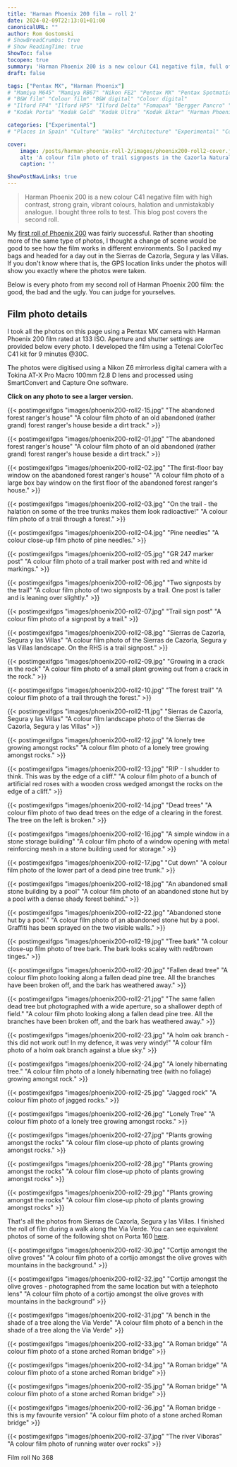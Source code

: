 ```yaml
---
title: 'Harman Phoenix 200 film – roll 2'
date: 2024-02-09T22:13:01+01:00
canonicalURL: ""
author: Rom Gostomski
# ShowBreadCrumbs: true
# Show ReadingTime: true
ShowToc: false
tocopen: true
summary: 'Harman Phoenix 200 is a new colour C41 negative film, full of character and a unique look. See all 36 photos from my second roll of this interesting film.' # The summary appears as the Google description and also on the posts list page. If you also want it to appear on the page, use description instead of summary.
draft: false

tags: ["Pentax MX", "Harman Phoenix"]
# "Mamiya M645" "Mamiya RB67" "Nikon FE2" "Pentax MX" "Pentax Spotmatic" "Pinhole" "Horseman VH-R" "Zeis Ikon Ikoflex" "Zeiss Super Ikonta"
# "B&W film" "Colour film" "B&W digital" "Colour digital"
# "Ilford FP4" "Ilford HP5" "Ilford Delta" "Fomapan" "Bergger Pancro" "Rollei RPX" "Kentmere"
# "Kodak Porta" "Kodak Gold" "Kodak Ultra" "Kodak Ektar" "Harman Phoenix"

categories: ["Experimental"]
# "Places in Spain" "Culture" "Walks" "Architecture" "Experimental" "Cortijo" "Via Verde" "White village"

cover:
    image: /posts/harman-phoenix-roll-2/images/phoenix200-roll2-cover.jpg
    alt: 'A colour film photo of trail signposts in the Cazorla Natural Park'
    caption: ''

ShowPostNavLinks: true
---
```

> Harman Phoenix 200 is a new colour C41 negative film with high contrast, strong grain, vibrant colours, halation and unmistakably analogue. I bought three rolls to test. This blog post covers the second roll.

My [first roll of Phoenix 200](/posts/harman-phoenix-200/) was fairly successful. Rather than shooting more of the same type of photos, I thought a change of scene would be good to see how the film works in different environments. So I packed my bags and headed for a day out in the Sierras de Cazorla, Segura y las Villas. If you don't know where that is, the GPS location links under the photos will show you exactly where the photos were taken.

Below is every photo from my second roll of Harman Phoenix 200 film: the good, the bad and the ugly. You can judge for yourselves.

## Film photo details

I took all the photos on this page using a Pentax MX camera with Harman Phoenix 200 film rated at 133 ISO. Aperture and shutter settings are provided below every photo. I developed the film using a Tetenal ColorTec C41 kit for 9 minutes @30C.

The photos were digitised using a Nikon Z6 mirrorless digital camera with a Tokina AT-X Pro Macro 100mm f2.8 D lens and processed using SmartConvert and Capture One software.

**Click on any photo to see a larger version.**

{{< postimgexifgps "images/phoenix200-roll2-15.jpg" 
"The abandoned forest ranger's house" 
"A colour film photo of an old abandoned (rather grand) forest ranger's house beside a dirt track." >}}

{{< postimgexifgps "images/phoenix200-roll2-01.jpg" 
"The abandoned forest ranger's house" 
"A colour film photo of an old abandoned (rather grand) forest ranger's house beside a dirt track." >}}

{{< postimgexifgps "images/phoenix200-roll2-02.jpg" 
"The first-floor bay window on the abandoned forest ranger's house" 
"A colour film photo of a large box bay window on the first floor of the abandoned forest ranger's house." >}}

{{< postimgexifgps "images/phoenix200-roll2-03.jpg" 
"On the trail - the halation on some of the tree trunks makes them look radioactive!" 
"A colour film photo of a trail through a forest." >}}

{{< postimgexifgps "images/phoenix200-roll2-04.jpg" 
"Pine needles" 
"A colour close-up film photo of pine needles." >}}

{{< postimgexifgps "images/phoenix200-roll2-05.jpg" 
"GR 247 marker post" 
"A colour film photo of a trail marker post with red and white id markings." >}}

{{< postimgexifgps "images/phoenix200-roll2-06.jpg" 
"Two signposts by the trail" 
"A colour film photo of two signposts by a trail. One post is taller and is leaning over slightly." >}}

{{< postimgexifgps "images/phoenix200-roll2-07.jpg" 
"Trail sign post" 
"A colour film photo of a signpost by a trail." >}}

{{< postimgexifgps "images/phoenix200-roll2-08.jpg" 
"Sierras de Cazorla, Segura y las Villas" 
"A colour film photo of the Sierras de Cazorla, Segura y las Villas landscape. On the RHS is a trail signpost." >}}

{{< postimgexifgps "images/phoenix200-roll2-09.jpg" 
"Growing in a crack in the rock" 
"A colour film photo of a small plant growing out from a crack in the rock." >}}

{{< postimgexifgps "images/phoenix200-roll2-10.jpg" 
"The forest trail" 
"A colour film photo of a trail through the forest." >}}

{{< postimgexifgps "images/phoenix200-roll2-11.jpg" 
"Sierras de Cazorla, Segura y las Villas" 
"A colour film landscape photo of the Sierras de Cazorla, Segura y las Villas" >}}

{{< postimgexifgps "images/phoenix200-roll2-12.jpg" 
"A lonely tree growing amongst rocks" 
"A colour film photo of a lonely tree growing amongst rocks." >}}

{{< postimgexifgps "images/phoenix200-roll2-13.jpg" 
"RIP - I shudder to think. This was by the edge of a cliff." 
"A colour film photo of a bunch of artificial red roses with a wooden cross wedged amongst the rocks on the edge of a cliff." >}}

{{< postimgexifgps "images/phoenix200-roll2-14.jpg" 
"Dead trees" 
"A colour film photo of two dead trees on the edge of a clearing in the forest. The tree on the left is broken." >}}

{{< postimgexifgps "images/phoenix200-roll2-16.jpg" 
"A simple window in a stone storage building" 
"A colour film photo of a window opening with metal reinforcing mesh in a stone building used for storage." >}}

{{< postimgexifgps "images/phoenix200-roll2-17.jpg" 
"Cut down" 
"A colour film photo of the lower part of a dead pine tree trunk." >}}

{{< postimgexifgps "images/phoenix200-roll2-18.jpg" 
"An abandoned small stone building by a pool" 
"A colour film photo of an abandoned stone hut by a pool with a dense shady forest behind." >}}

{{< postimgexifgps "images/phoenix200-roll2-22.jpg" 
"Abandoned stone hut by a pool." 
"A colour film photo of an abandoned stone hut by a pool. Graffiti has been sprayed on the two visible walls." >}}

{{< postimgexifgps "images/phoenix200-roll2-19.jpg" 
"Tree bark" 
"A colour close-up film photo of tree bark. The bark looks scaley with red/brown tinges." >}}

{{< postimgexifgps "images/phoenix200-roll2-20.jpg" 
"Fallen dead tree" 
"A colour film photo looking along a fallen dead pine tree. All the branches have been broken off, and the bark has weathered away." >}}

{{< postimgexifgps "images/phoenix200-roll2-21.jpg" 
"The same fallen dead tree but photographed with a wide aperture, so a shallower depth of field." 
"A colour film photo looking along a fallen dead pine tree. All the branches have been broken off, and the bark has weathered away." >}}

{{< postimgexifgps "images/phoenix200-roll2-23.jpg" 
"A holm oak branch - this did not work out! In my defence, it was very windy!" 
"A colour film photo of a holm oak branch against a blue sky." >}}

{{< postimgexifgps "images/phoenix200-roll2-24.jpg" 
"A lonely hibernating tree." 
"A colour film photo of a lonely hibernating tree (with no foliage) growing amongst rock." >}}

{{< postimgexifgps "images/phoenix200-roll2-25.jpg" 
"Jagged rock" 
"A colour film photo of jagged rocks." >}}

{{< postimgexifgps "images/phoenix200-roll2-26.jpg" 
"Lonely Tree" 
"A colour film photo of a lonely tree growing amongst rocks." >}}

{{< postimgexifgps "images/phoenix200-roll2-27.jpg" 
"Plants growing amongst the rocks" 
"A colour film close-up photo of plants growing amongst rocks." >}}

{{< postimgexifgps "images/phoenix200-roll2-28.jpg" 
"Plants growing amongst the rocks" 
"A colour film close-up photo of plants growing amongst rocks" >}}

{{< postimgexifgps "images/phoenix200-roll2-29.jpg" 
"Plants growing amongst the rocks" 
"A colour film close-up photo of plants growing amongst rocks" >}}

That's all the photos from Sierras de Cazorla, Segura y las Villas. I finished the roll of film during a walk along the Via Verde. You can see equivalent photos of some of the following shot on Porta 160 [here](/posts/via-verde/).

{{< postimgexifgps "images/phoenix200-roll2-30.jpg" 
"Cortijo amongst the olive groves" 
"A colour film photo of a cortijo amongst the olive groves with mountains in the background." >}}

{{< postimgexifgps "images/phoenix200-roll2-32.jpg" 
"Cortijo amongst the olive groves - photographed from the same location but with a telephoto lens" 
"A colour film photo of a cortijo amongst the olive groves with mountains in the background" >}}

{{< postimgexifgps "images/phoenix200-roll2-31.jpg" 
"A bench in the shade of a tree along the Via Verde" 
"A colour film photo of a bench in the shade of a tree along the Via Verde" >}}

{{< postimgexifgps "images/phoenix200-roll2-33.jpg" 
"A Roman bridge" 
"A colour film photo of a stone arched Roman bridge" >}}

{{< postimgexifgps "images/phoenix200-roll2-34.jpg" 
"A Roman bridge" 
"A colour film photo of a stone arched Roman bridge" >}}

{{< postimgexifgps "images/phoenix200-roll2-35.jpg" 
"A Roman bridge" 
"A colour film photo of a stone arched Roman bridge" >}}

{{< postimgexifgps "images/phoenix200-roll2-36.jpg" 
"A Roman bridge - this is my favourite version" 
"A colour film photo of a stone arched Roman bridge" >}}

{{< postimgexifgps "images/phoenix200-roll2-37.jpg" 
"The river Viboras" 
"A colour film photo of running water over rocks" >}}


Film roll No 368